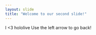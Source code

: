 ```yaml
---
layout: slide
title: "Welcome to our second slide!"
---
```

I <3 hololive
Use the left arrow to go back!

